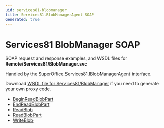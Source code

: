 ```yaml
---
uid: services81-blobmanager
title: Services81.BlobManagerAgent SOAP
Generated: true
---
```


# Services81 BlobManager SOAP

SOAP request and response examples, and WSDL files for **Remote/Services81/BlobManager.svc**

Handled by the <see cref="T:SuperOffice.Services81.IBlobManagerAgent">SuperOffice.Services81.IBlobManagerAgent</see> interface.



Download [WSDL file for Services81/BlobManager](../Services81-BlobManager.md) if you need to generate your own proxy code.

* [BeginReadBlobPart](BeginReadBlobPart.md)
* [EndReadBlobPart](EndReadBlobPart.md)
* [ReadBlob](ReadBlob.md)
* [ReadBlobPart](ReadBlobPart.md)
* [WriteBlob](WriteBlob.md)
